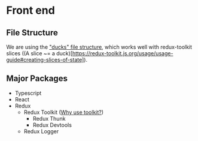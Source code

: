 # Front end

## File Structure

We are using the ["ducks" file structure](https://github.com/erikras/ducks-modular-redux), which works well with redux-toolkit slices ((A slice ~= a duck)[https://redux-toolkit.js.org/usage/usage-guide#creating-slices-of-state]).

## Major Packages

* Typescript
* React
* Redux
  * Redux Toolkit ([Why use toolkit?](https://redux-toolkit.js.org/introduction/quick-start))
    * Redux Thunk
    * Redux Devtools
  * Redux Logger


